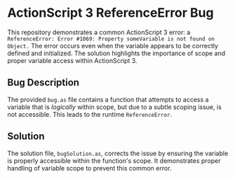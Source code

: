 # ActionScript 3 ReferenceError Bug

This repository demonstrates a common ActionScript 3 error: a `ReferenceError: Error #1069: Property someVariable is not found on Object.`  The error occurs even when the variable appears to be correctly defined and initialized.  The solution highlights the importance of scope and proper variable access within ActionScript 3.

## Bug Description
The provided `bug.as` file contains a function that attempts to access a variable that is *logically* within scope, but due to a subtle scoping issue, is not accessible. This leads to the runtime `ReferenceError`. 

## Solution
The solution file, `bugSolution.as`, corrects the issue by ensuring the variable is properly accessible within the function's scope.  It demonstrates proper handling of variable scope to prevent this common error.